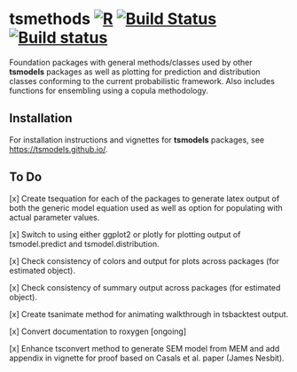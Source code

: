 # tsmethods [![R](https://github.com/tsmodels/tsmethods/workflows/R/badge.svg)](https://github.com/tsmodels/tsmethods/actions?query=workflow%3AR) [![Build Status](https://travis-ci.org/tsmodels/tsmethods.svg?branch=master)](https://travis-ci.org/tsmodels/tsmethods) [![Build status](https://ci.appveyor.com/api/projects/status/github/tsmodels/tsmethods?branch=master)](https://ci.appveyor.com/project/kthohr/tsmethods/branch/master)
Foundation packages with general methods/classes used by other **tsmodels** packages as well as plotting for prediction and distribution classes conforming to the current probabilistic framework. Also includes functions for ensembling using a copula methodology.

## Installation

For installation instructions and vignettes for **tsmodels** packages, see https://tsmodels.github.io/.

## To Do

[x] Create tsequation for each of the packages to generate latex output of both the generic model equation used as well as option for populating with actual parameter values.

[x] Switch to using either ggplot2 or plotly for plotting output of tsmodel.predict and tsmodel.distribution.

[x] Check consistency of colors and output for plots across packages (for estimated object).

[x] Check consistency of summary output across packages (for estimated object).

[x] Create tsanimate method for animating walkthrough in tsbacktest output.

[x] Convert documentation to roxygen [ongoing]

[x] Enhance tsconvert method to generate SEM model from MEM and add appendix in vignette for proof based on Casals et al. paper (James Nesbit).
